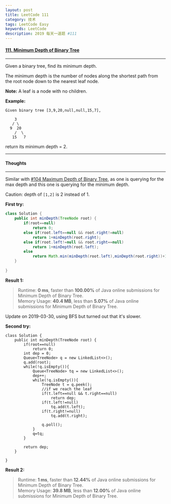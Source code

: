 ```yaml
---
layout: post
title: LeetCode 111
category: 技术
tags: LeetCode Easy
keywords: LeetCode
description: 2019 每天一道题 #111
---
```


#### [111. Minimum Depth of Binary Tree](https://leetcode.com/problems/minimum-depth-of-binary-tree)
---
Given a binary tree, find its minimum depth.

The minimum depth is the number of nodes along the shortest path from the root node down to the nearest leaf node.

**Note:** A leaf is a node with no children.

**Example:**
```
Given binary tree [3,9,20,null,null,15,7],

    3
   / \
  9  20
    /  \
   15   7
```
return its minimum depth = 2.

---
#### Thoughts
---
Similar with [#104 Maximum Depth of Binary Tree](http://www.wushifengzi.xyz/2019/03/20/LeetCode-104.html), as one is querying for the max depth and this one is querying for the minimum depth.

Caution: depth of `[1,2]` is 2 instead of 1.

**First try:**
```Java
class Solution {
    public int minDepth(TreeNode root) {
        if(root==null)
            return 0;
        else if(root.left==null && root.right!=null)
            return 1+minDepth(root.right);
        else if(root.left!=null && root.right==null)
            return 1+minDepth(root.left);
        else 
            return Math.min(minDepth(root.left),minDepth(root.right))+1;
    }
   
}
```

**Result 1:**
> Runtime: **0 ms**, faster than **100.00%** of Java online submissions for Minimum Depth of Binary Tree.  
Memory Usage: **40.4 MB**, less than **5.07%** of Java online submissions for Minimum Depth of Binary Tree.

Update on 2019-03-30, using BFS but turned out that it's slower.

**Second try:**
```
class Solution {
    public int minDepth(TreeNode root) {
        if(root==null)
            return 0;
        int dep = 0;
        Queue<TreeNode> q = new LinkedList<>();
        q.add(root);
        while(!q.isEmpty()){
            Queue<TreeNode> tq = new LinkedList<>();
            dep++;
            while(!q.isEmpty()){
                TreeNode t = q.peek();
                //if we reach the leaf
                if(t.left==null && t.right==null)
                    return dep;
                if(t.left!=null)
                    tq.add(t.left);
                if(t.right!=null)
                    tq.add(t.right);
                
                q.poll();
            }
            q=tq;
        }
        
        return dep;
    }
   
}
```

**Result 2:**
> Runtime: **1 ms**, faster than **12.44%** of Java online submissions for Minimum Depth of Binary Tree.  
Memory Usage: **39.8 MB**, less than **12.00%** of Java online submissions for Minimum Depth of Binary Tree.
